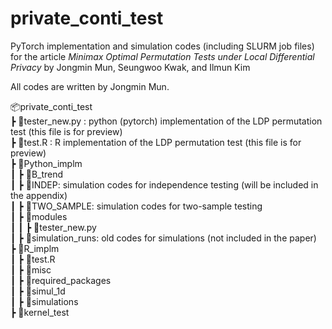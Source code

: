 # private_conti_test

PyTorch implementation and simulation codes (including SLURM job files) for the article
*Minimax Optimal Permutation Tests under Local Differential Privacy*
by Jongmin Mun, Seungwoo Kwak, and Ilmun Kim

All codes are written by Jongmin Mun.

📦private_conti_test  
 ┣ 📜tester_new.py : python (pytorch) implementation of the LDP permutation test (this file is for preview)  
 ┣ 📜test.R : R implementation of the LDP permutation test (this file is for preview)  
 ┣ 📂Python_implm  
 ┃ ┣ 📂B_trend  
 ┃ ┣ 📂INDEP: simulation codes for independence testing (will be included in the appendix)  
 ┃ ┣ 📂TWO_SAMPLE: simulation codes for two-sample testing  
 ┃ ┣ 📂modules  
 ┃ ┃ ┣ 📜tester_new.py  
 ┃ ┣ 📂simulation_runs: old codes for simulations (not included in the paper)  
 ┣ 📂R_implm  
 ┃ ┣ 📜test.R  
 ┃ ┣ 📂misc  
 ┃ ┣ 📂required_packages  
 ┃ ┣ 📂simul_1d  
 ┃ ┣ 📂simulations  
 ┣ 📂kernel_test  
 
